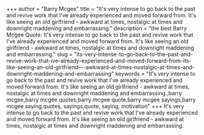+++
author = "Barry Mcgee"
title = "It's very intense to go back to the past and revive work that I've already experienced and moved forward from. It's like seeing an old girlfriend - awkward at times, nostalgic at times and downright maddening and embarrassing."
description = "the best Barry Mcgee Quote: It's very intense to go back to the past and revive work that I've already experienced and moved forward from. It's like seeing an old girlfriend - awkward at times, nostalgic at times and downright maddening and embarrassing."
slug = "its-very-intense-to-go-back-to-the-past-and-revive-work-that-ive-already-experienced-and-moved-forward-from-its-like-seeing-an-old-girlfriend---awkward-at-times-nostalgic-at-times-and-downright-maddening-and-embarrassing"
keywords = "It's very intense to go back to the past and revive work that I've already experienced and moved forward from. It's like seeing an old girlfriend - awkward at times, nostalgic at times and downright maddening and embarrassing.,barry mcgee,barry mcgee quotes,barry mcgee quote,barry mcgee sayings,barry mcgee saying,quotes, sayings,quote, saying, motivation"
+++
It's very intense to go back to the past and revive work that I've already experienced and moved forward from. It's like seeing an old girlfriend - awkward at times, nostalgic at times and downright maddening and embarrassing.

